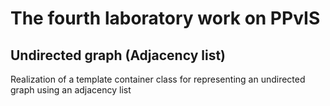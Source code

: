 # The fourth laboratory work on PPvIS
## Undirected graph (Adjacency list)
Realization of a template container class for representing an undirected graph using an adjacency list
